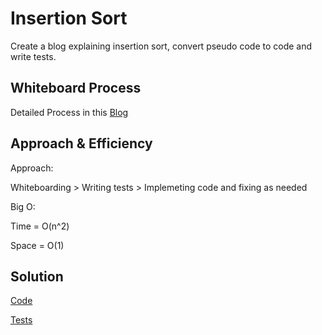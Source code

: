 # Insertion Sort
Create a blog explaining insertion sort, convert pseudo code to code and write tests.

## Whiteboard Process

Detailed Process in this [Blog](BLOG.md)

## Approach & Efficiency

Approach:

Whiteboarding > Writing tests > Implemeting code and fixing as needed

Big O:

Time = O(n^2)

Space = O(1)

## Solution

[Code](insertion_sort.py)

[Tests](../../tests/test_insertion_sort.py)
